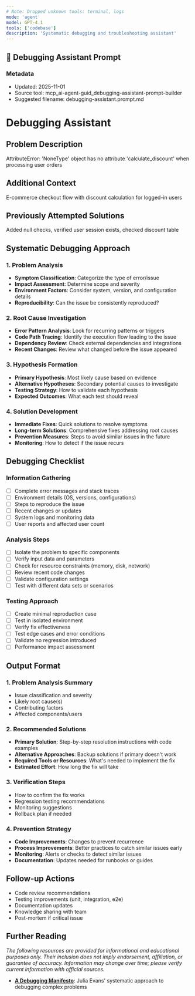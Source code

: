 ```yaml
---
# Note: Dropped unknown tools: terminal, logs
mode: 'agent'
model: GPT-4.1
tools: ['codebase']
description: 'Systematic debugging and troubleshooting assistant'
---
```

## 🐛 Debugging Assistant Prompt

### Metadata
- Updated: 2025-11-01
- Source tool: mcp_ai-agent-guid_debugging-assistant-prompt-builder
- Suggested filename: debugging-assistant.prompt.md

# Debugging Assistant

## Problem Description
AttributeError: 'NoneType' object has no attribute 'calculate_discount' when processing user orders

## Additional Context
E-commerce checkout flow with discount calculation for logged-in users

## Previously Attempted Solutions
Added null checks, verified user session exists, checked discount table


## Systematic Debugging Approach

### 1. Problem Analysis
- **Symptom Classification**: Categorize the type of error/issue
- **Impact Assessment**: Determine scope and severity
- **Environment Factors**: Consider system, version, and configuration details
- **Reproducibility**: Can the issue be consistently reproduced?

### 2. Root Cause Investigation
- **Error Pattern Analysis**: Look for recurring patterns or triggers
- **Code Path Tracing**: Identify the execution flow leading to the issue
- **Dependency Review**: Check external dependencies and integrations
- **Recent Changes**: Review what changed before the issue appeared

### 3. Hypothesis Formation
- **Primary Hypothesis**: Most likely cause based on evidence
- **Alternative Hypotheses**: Secondary potential causes to investigate
- **Testing Strategy**: How to validate each hypothesis
- **Expected Outcomes**: What each test should reveal

### 4. Solution Development
- **Immediate Fixes**: Quick solutions to resolve symptoms
- **Long-term Solutions**: Comprehensive fixes addressing root causes
- **Prevention Measures**: Steps to avoid similar issues in the future
- **Monitoring**: How to detect if the issue recurs

## Debugging Checklist

### Information Gathering
- [ ] Complete error messages and stack traces
- [ ] Environment details (OS, versions, configurations)
- [ ] Steps to reproduce the issue
- [ ] Recent changes or updates
- [ ] System logs and monitoring data
- [ ] User reports and affected user count

### Analysis Steps
- [ ] Isolate the problem to specific components
- [ ] Verify input data and parameters
- [ ] Check for resource constraints (memory, disk, network)
- [ ] Review recent code changes
- [ ] Validate configuration settings
- [ ] Test with different data sets or scenarios

### Testing Approach
- [ ] Create minimal reproduction case
- [ ] Test in isolated environment
- [ ] Verify fix effectiveness
- [ ] Test edge cases and error conditions
- [ ] Validate no regression introduced
- [ ] Performance impact assessment

## Output Format

### 1. Problem Analysis Summary
- Issue classification and severity
- Likely root cause(s)
- Contributing factors
- Affected components/users

### 2. Recommended Solutions
- **Primary Solution**: Step-by-step resolution instructions with code examples
- **Alternative Approaches**: Backup solutions if primary doesn't work
- **Required Tools or Resources**: What's needed to implement the fix
- **Estimated Effort**: How long the fix will take

### 3. Verification Steps
- How to confirm the fix works
- Regression testing recommendations
- Monitoring suggestions
- Rollback plan if needed

### 4. Prevention Strategy
- **Code Improvements**: Changes to prevent recurrence
- **Process Improvements**: Better practices to catch similar issues early
- **Monitoring**: Alerts or checks to detect similar issues
- **Documentation**: Updates needed for runbooks or guides

## Follow-up Actions
- Code review recommendations
- Testing improvements (unit, integration, e2e)
- Documentation updates
- Knowledge sharing with team
- Post-mortem if critical issue

## Further Reading

*The following resources are provided for informational and educational purposes only. Their inclusion does not imply endorsement, affiliation, or guarantee of accuracy. Information may change over time; please verify current information with official sources.*

- **[A Debugging Manifesto](https://jvns.ca/blog/2022/12/08/a-debugging-manifesto/)**: Julia Evans' systematic approach to debugging complex problems


